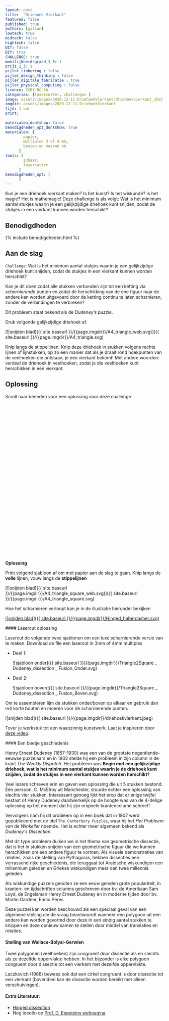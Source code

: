 ```yaml
---
layout: post
title:  "Driehoek Vierkant"
featured: false
published: true
authors: [gilian]
lowtech: true
midtech: false
hightech: false
DIT: false
DIY: true
CHALLENGE: true
moeilijkheidsgraad_1_3: 1
prijs_1_3: 1
pijler_tinkering : false
pijler_design_thinking : false
pijler_digitale_fabricatie : true
pijler_physical_computing : false
licence: CCBY-NC-SA 
categories: [lasercutter, challenges ]
image: assets/images/2020-12-11-DriehoekVierkant/driehoekvierkant_challenge.svg
imgdir: assets/images/2020-12-11-DriehoekVierkant
tijd: 1 uur
print:
    
materialen_dontshow: false
benodigdheden_opt_dontshow: true
materialen: [
        papier,
        multiplex 3 of 4 mm,
        bouten en moeren 4m
      ]
tools: [
        schaar,
        lasercutter
      ]
benodigdheden_opt: [
      ]
---
```


Kun je een driehoek vierkant maken? Is het kunst? Is het wiskunde? Is het magie? Het is mathemagic! Deze challenge is als volgt: Wat is het minimum aantal stukjes waarin je een gelijkzijdige driehoek kunt snijden, zodat de stukjes in een vierkant kunnen worden herschikt?


## Benodigdheden

{% include benodigdheden.html %}


## Aan de slag 

`Challenge`: Wat is het minimum aantal stukjes waarin je een gelijkzijdige  driehoek kunt snijden, zodat de stukjes in een vierkant kunnen worden herschikt?

Kan je dit doen zodat alle stukken verbonden zijn tot een ketting via *scharnierende* punten en zodat de herschikking van de ene figuur naar de andere kan worden uitgevoerd door de ketting continu te laten scharnieren, zonder de verbindingen te verbreken? 

Dit probleem staat bekend als de *Dudeney’s puzzle*. 

Druk volgende gelijkzijdige driehoek af. 

[![snijden blad]({{ site.baseurl }}/{{page.imgdir}}/A4_triangle_web.svg)]({{ site.baseurl }}/{{page.imgdir}}/A4_triangle.svg)

Knip langs de stippelijnen. Knip deze driehoek in stukken volgens rechte lijnen of lijnstukken, op zo een manier dat als je draait rond hoekpunten van de veelhoeken die ontstaan, je een vierkant bekomt! Met andere woorden: verdeel de driehoek in veelhoeken, zodat je die veelhoeken kunt herschikken in een vierkant.

## Oplossing

Scroll naar beneden voor een oplossing voor deze challenge

&nbsp;


&nbsp;


&nbsp;


&nbsp;


&nbsp;


&nbsp;


&nbsp;


&nbsp;

&nbsp;


&nbsp;


&nbsp;


&nbsp;


&nbsp;


&nbsp;


&nbsp;


&nbsp;

**Oplossing**

Print volgend sjabloon af om met papier aan de slag te gaan. Knip langs de **volle** lijnen, vouw langs de **stippelijnen**

[![snijden blad]({{ site.baseurl }}/{{page.imgdir}}/A4_triangle_square_web.svg)]({{ site.baseurl }}/{{page.imgdir}}/A4_triangle_square.svg)

Hoe het scharnieren verloopt kan je in de illustratie hieronder bekijken

[![snijden blad]({{ site.baseurl }}/{{page.imgdir}}/Hinged_haberdasher.svg)]()


<div class="border_boxmaakbib01_img" markdown="1">
#### Lasercut oplossing

Lasercut de volgende twee sjablonen om een luxe scharnierende versie van te maken. Download de file een lasercut in 3mm of  4mm multiplex

* Deel 1: 

    ![sjabloon onder]({{ site.baseurl }}/{{page.imgdir}}/Triangle2Square _ Dudeney_dissection _ Fusion_Onder.svg)

* Deel 2: 

    ![sjabloon boven]({{ site.baseurl }}/{{page.imgdir}}/Triangle2Square _ Dudeney_dissection _ Fusion_Boven.svg)

Om te assembleren lijm de stukken onder/boven op elkaar en gebruik dan m4 korte bouten en moeren voor de scharnierende punten. 

![snijden blad]({{ site.baseurl }}/{{page.imgdir}}/driehoekvierkant.jpeg)

</div>

Tover je werkstuk tot een waanzinnig kunstwerk. Laat je inspireren door [deze video](https://www.youtube.com/watch?v=-CUiMoh72Ow).


<div class="border_boxmaakbib02_img" markdown="1">
#### Een beetje geschiedenis

Henry Ernest Dudeney (1857-1930) was een van de grootste negentiende-eeuwse puzzelaars en in 1902 stelde hij een probleem in zijn column in de krant *The Weekly Dispatch*. Het probleem was **Begin met een gelijkzijdige driehoek, wat is het minimum aantal stukjes waarin je de driehoek kunt snijden, zodat de stukjes in een vierkant kunnen worden herschikt?** 

Veel lezers schreven erin en gaven een oplossing die uit 5 stukken bestond. Één persoon, C. McElroy uit Manchester, stuurde echter een oplossing van slechts vier stukken. Interessant genoeg lijkt het erop dat er enige twijfel bestaat of Henry Dudeney daadwerkelijk op de hoogte was van de 4-delige oplossing op het moment dat hij zijn originele krantencolumn schreef! 

Vervolgens nam hij dit probleem op in een boek dat in 1907 werd gepubliceerd met de titel `The Canterbury Puzzles`, waar hij het *Het Probleem van de Winkelier* noemde. Het is echter meer algemeen bekend als *Dudeney's Dissection*.

Met dit type probleem duiken we in het thema van geometrische dissectie, dat is  het in stukken snijden van een geometrische figuur die we kunnen herschikken om een andere figuur te vormen. Als visuele demonstraties van relaties, zoals de stelling van Pythagoras, hebben dissecties een verrassend rijke geschiedenis, die teruggaat tot Arabische wiskundigen een millennium geleden en Griekse wiskundigen meer dan twee millennia geleden. 

Als wiskundige puzzels genoten ze een eeuw geleden grote populariteit, in kranten- en tijdschriften columns geschreven door bv. de Amerikaan Sam Loyd, de Engelsman Henry Ernest Dudeney en in moderne tijden door bv. Martin Gardner, Ennio Peres.  

Deze puzzel kan worden beschouwd als een speciaal geval van een algemene stelling die de vraag   beantwoordt wanneer een polygoon uit een andere kan worden gevormd door deze in een eindig aantal stukken te knippen en deze opnieuw samen te stellen door middel van translaties en rotaties.

#### Stelling van Wallace-Bolyai-Gerwien 
Twee polygonen (veelhoeken) zijn congruent door dissectie als en slechts als ze dezelfde oppervlakte hebben. In het bijzonder is elke polygoon congruent door dissectie tot een vierkant met dezelfde oppervlakte.
 
Laczkovich (1988) bewees ook dat een cirkel congruent is door dissectie tot een vierkant (bovendien kan de dissectie worden bereikt met alleen verschuivingen).
 
#### Extra Literatuur: 

* [Hinged dissection](https://rak.ac/files/papers/wallace-bolyai-gerwien.pdf)
* Nog ideeën op [Prof. D. Eppsteins webpagina](https://www.ics.uci.edu/~eppstein/junkyard/dissect.html)

</div>

